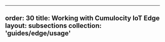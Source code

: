 
---
order: 30
title: Working with Cumulocity IoT Edge
layout: subsections
collection: 'guides/edge/usage'
---